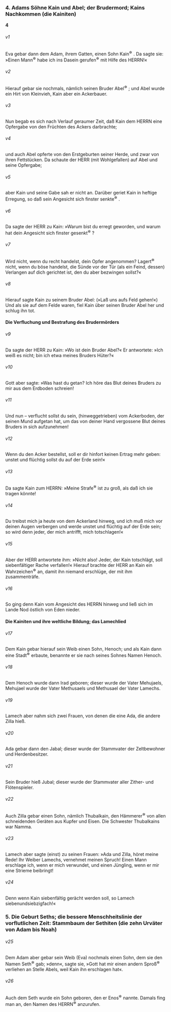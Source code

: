 ### 4. Adams Söhne Kain und Abel; der Brudermord; Kains Nachkommen (die Kainiten)

__4__

###### v1
Eva gebar dann dem Adam, ihrem Gatten, einen Sohn Kain<sup title="d.h. Erwerb, Gewinn">&#x2732;</sup>
. Da sagte sie: »Einen Mann<sup title="= männlichen Sproß">&#x2732;</sup>
 habe ich ins Dasein gerufen<sup title="eig. erworben, gewonnen">&#x2732;</sup>
 mit Hilfe des HERRN!«

###### v2
Hierauf gebar sie nochmals, nämlich seinen Bruder Abel<sup title="d.h. Hauch, Vergänglichkeit">&#x2732;</sup>
; und Abel wurde ein Hirt von Kleinvieh, Kain aber ein Ackerbauer.

###### v3
Nun begab es sich nach Verlauf geraumer Zeit, daß Kain dem HERRN eine Opfergabe von den Früchten des Ackers darbrachte;

###### v4
und auch Abel opferte von den Erstgeburten seiner Herde, und zwar von ihren Fettstücken. Da schaute der HERR (mit Wohlgefallen) auf Abel und seine Opfergabe;

###### v5
aber Kain und seine Gabe sah er nicht an. Darüber geriet Kain in heftige Erregung, so daß sein Angesicht sich finster senkte<sup title="oder: so daß er den Blick zu Boden schlug">&#x2732;</sup>
.

###### v6
Da sagte der HERR zu Kain: »Warum bist du erregt geworden, und warum hat dein Angesicht sich finster gesenkt<sup title="oder: schlägst du den Blick zu Boden">&#x2732;</sup>
?

###### v7
Wird nicht, wenn du recht handelst, dein Opfer angenommen? Lagert<sup title="oder: lauert">&#x2732;</sup>
 nicht, wenn du böse handelst, die Sünde vor der Tür (als ein Feind, dessen) Verlangen auf dich gerichtet ist, den du aber bezwingen sollst?«

###### v8
Hierauf sagte Kain zu seinem Bruder Abel: (»Laß uns aufs Feld gehen!«) Und als sie auf dem Felde waren, fiel Kain über seinen Bruder Abel her und schlug ihn tot.

#### Die Verfluchung und Bestrafung des Brudermörders


###### v9
Da sagte der HERR zu Kain: »Wo ist dein Bruder Abel?« Er antwortete: »Ich weiß es nicht; bin ich etwa meines Bruders Hüter?«

###### v10
Gott aber sagte: »Was hast du getan? Ich höre das Blut deines Bruders zu mir aus dem Erdboden schreien!

###### v11
Und nun – verflucht sollst du sein, (hinweggetrieben) vom Ackerboden, der seinen Mund aufgetan hat, um das von deiner Hand vergossene Blut deines Bruders in sich aufzunehmen!

###### v12
Wenn du den Acker bestellst, soll er dir hinfort keinen Ertrag mehr geben: unstet und flüchtig sollst du auf der Erde sein!«

###### v13
Da sagte Kain zum HERRN: »Meine Strafe<sup title="oder: Sündenschuld">&#x2732;</sup>
 ist zu groß, als daß ich sie tragen könnte!

###### v14
Du treibst mich ja heute von dem Ackerland hinweg, und ich muß mich vor deinen Augen verbergen und werde unstet und flüchtig auf der Erde sein; so wird denn jeder, der mich antrifft, mich totschlagen!«

###### v15
Aber der HERR antwortete ihm: »Nicht also! Jeder, der Kain totschlägt, soll siebenfältiger Rache verfallen!« Hierauf brachte der HERR an Kain ein Wahrzeichen<sup title="vgl. Hes 9,4">&#x2732;</sup>
 an, damit ihn niemand erschlüge, der mit ihm zusammenträfe.

###### v16
So ging denn Kain vom Angesicht des HERRN hinweg und ließ sich im Lande Nod östlich von Eden nieder.

#### Die Kainiten und ihre weltliche Bildung; das Lamechlied


###### v17
Dem Kain gebar hierauf sein Weib einen Sohn, Henoch; und als Kain dann eine Stadt<sup title="= Wohnstätte">&#x2732;</sup>
 erbaute, benannte er sie nach seines Sohnes Namen Henoch.

###### v18
Dem Henoch wurde dann Irad geboren; dieser wurde der Vater Mehujaels, Mehujael wurde der Vater Methusaels und Methusael der Vater Lamechs.

###### v19
Lamech aber nahm sich zwei Frauen, von denen die eine Ada, die andere Zilla hieß.

###### v20
Ada gebar dann den Jabal; dieser wurde der Stammvater der Zeltbewohner und Herdenbesitzer.

###### v21
Sein Bruder hieß Jubal; dieser wurde der Stammvater aller Zither- und Flötenspieler.

###### v22
Auch Zilla gebar einen Sohn, nämlich Thubalkain, den Hämmerer<sup title="oder: Schmied">&#x2732;</sup>
 von allen schneidenden Geräten aus Kupfer und Eisen. Die Schwester Thubalkains war Namma.

###### v23
Lamech aber sagte (einst) zu seinen Frauen: »Ada und Zilla, höret meine Rede! Ihr Weiber Lamechs, vernehmet meinen Spruch! Einen Mann erschlage ich, wenn er mich verwundet, und einen Jüngling, wenn er mir eine Strieme beibringt!

###### v24
Denn wenn Kain siebenfältig gerächt werden soll, so Lamech siebenundsiebzigfach!«

### 5. Die Geburt Seths; die bessere Menschheitslinie der vorflutlichen Zeit: Stammbaum der Sethiten (die zehn Urväter von Adam bis Noah)


###### v25
Dem Adam aber gebar sein Weib (Eva) nochmals einen Sohn, dem sie den Namen Seth<sup title="d.h. Setzling, Ersatz">&#x2732;</sup>
 gab; »denn«, sagte sie, »Gott hat mir einen andern Sproß<sup title="= Sohn">&#x2732;</sup>
 verliehen an Stelle Abels, weil Kain ihn erschlagen hat«.

###### v26
Auch dem Seth wurde ein Sohn geboren, den er Enos<sup title="= Mensch, mit der Nebenbedeutung des Schwächlichen?">&#x2732;</sup>
 nannte. Damals fing man an, den Namen des HERRN<sup title="vgl. 2,4">&#x2732;</sup>
 anzurufen.
